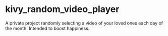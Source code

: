 # kivy_random_video_player
A private project randomly selecting a video of your loved ones each day of the month. Intended to boost happiness.
